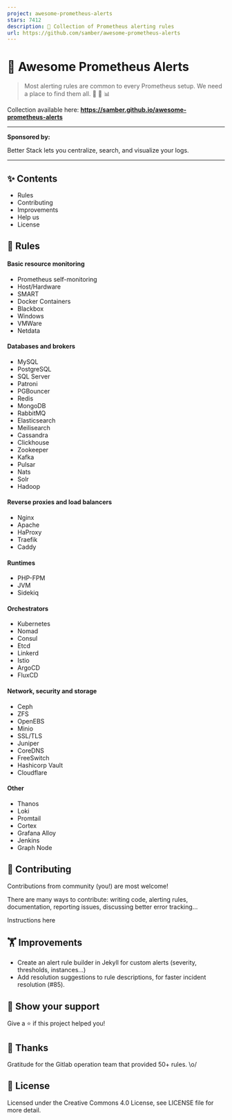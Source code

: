 ```yaml
---
project: awesome-prometheus-alerts
stars: 7412
description: 🚨 Collection of Prometheus alerting rules
url: https://github.com/samber/awesome-prometheus-alerts
---
```


👋 Awesome Prometheus Alerts
============================

> Most alerting rules are common to every Prometheus setup. We need a place to find them all. 🤘 🚨 📊

Collection available here: **https://samber.github.io/awesome-prometheus-alerts**

* * *

**Sponsored by:**  

Better Stack lets you centralize, search, and visualize your logs.

* * *

✨ Contents
----------

-   Rules
-   Contributing
-   Improvements
-   Help us
-   License

🚨 Rules
--------

#### Basic resource monitoring

-   Prometheus self-monitoring
-   Host/Hardware
-   SMART
-   Docker Containers
-   Blackbox
-   Windows
-   VMWare
-   Netdata

#### Databases and brokers

-   MySQL
-   PostgreSQL
-   SQL Server
-   Patroni
-   PGBouncer
-   Redis
-   MongoDB
-   RabbitMQ
-   Elasticsearch
-   Meilisearch
-   Cassandra
-   Clickhouse
-   Zookeeper
-   Kafka
-   Pulsar
-   Nats
-   Solr
-   Hadoop

#### Reverse proxies and load balancers

-   Nginx
-   Apache
-   HaProxy
-   Traefik
-   Caddy

#### Runtimes

-   PHP-FPM
-   JVM
-   Sidekiq

#### Orchestrators

-   Kubernetes
-   Nomad
-   Consul
-   Etcd
-   Linkerd
-   Istio
-   ArgoCD
-   FluxCD

#### Network, security and storage

-   Ceph
-   ZFS
-   OpenEBS
-   Minio
-   SSL/TLS
-   Juniper
-   CoreDNS
-   FreeSwitch
-   Hashicorp Vault
-   Cloudflare

#### Other

-   Thanos
-   Loki
-   Promtail
-   Cortex
-   Grafana Alloy
-   Jenkins
-   Graph Node

🤝 Contributing
---------------

Contributions from community (you!) are most welcome!

There are many ways to contribute: writing code, alerting rules, documentation, reporting issues, discussing better error tracking...

Instructions here

🏋️ Improvements
----------------

-   Create an alert rule builder in Jekyll for custom alerts (severity, thresholds, instances...)
-   Add resolution suggestions to rule descriptions, for faster incident resolution (#85).

💫 Show your support
--------------------

Give a ⭐️ if this project helped you!

👏 Thanks
---------

Gratitude for the Gitlab operation team that provided 50+ rules. \\o/

📝 License
----------

Licensed under the Creative Commons 4.0 License, see LICENSE file for more detail.
